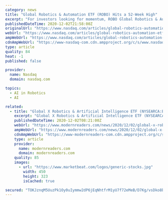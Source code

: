 ```yaml
---
category: news
title: "Global Robotics & Automation ETF (ROBO) Hits a 52-Week High"
excerpt: "For investors looking for momentum, ROBO Global Robotics & Automation ETF ROBO is probably a suitable pick. The fund just hit a 52-week high and is up 102.4% from its 52-week low price of $28.27/share."
publishedDateTime: 2020-12-02T21:58:00Z
originalUrl: "https://www.nasdaq.com/articles/global-robotics-automation-etf-robo-hits-a-52-week-high-2020-12-02"
webUrl: "https://www.nasdaq.com/articles/global-robotics-automation-etf-robo-hits-a-52-week-high-2020-12-02"
ampWebUrl: "https://www.nasdaq.com/articles/global-robotics-automation-etf-robo-hits-a-52-week-high-2020-12-02?amp"
cdnAmpWebUrl: "https://www-nasdaq-com.cdn.ampproject.org/c/s/www.nasdaq.com/articles/global-robotics-automation-etf-robo-hits-a-52-week-high-2020-12-02?amp"
type: article
quality: 84
heat: -1
published: false

provider:
  name: Nasdaq
  domain: nasdaq.com

topics:
  - AI in Robotics
  - AI

related:
  - title: "Global X Robotics & Artificial Intelligence ETF (NYSEARCA:BOTZ) Shares Up 2.4%"
    excerpt: "Global X Robotics & Artificial Intelligence ETF (NYSEARCA:BOTZ) shot up 2.4% during trading on Tuesday . The company traded as high as $32.46 and last traded at $32.40. 1,041,867 shares traded hands during mid-day trading,"
    publishedDateTime: 2020-12-02T08:21:00Z
    webUrl: "https://www.modernreaders.com/news/2020/12/02/global-x-robotics-artificial-intelligence-etf-nysearcabotz-shares-up-2-4.html"
    ampWebUrl: "https://www.modernreaders.com/news/2020/12/02/global-x-robotics-artificial-intelligence-etf-nysearcabotz-shares-up-2-4.html/amp"
    cdnAmpWebUrl: "https://www-modernreaders-com.cdn.ampproject.org/c/s/www.modernreaders.com/news/2020/12/02/global-x-robotics-artificial-intelligence-etf-nysearcabotz-shares-up-2-4.html/amp"
    type: article
    provider:
      name: modernreaders.com
      domain: modernreaders.com
    quality: 85
    images:
      - url: "https://www.marketbeat.com/logos/generic-stocks.jpg"
        width: 450
        height: 323
        isCached: true

secured: "TOKJznqM5UuzPk1Oy0uIymmw2dP6jEqNhtfrM1yU7f72eMeB/D7Kg/vsDko8b3O38tefZODvbmV9T+Ez+XzCGxNUqxu43FLJQGq9Qc+Qh4LqkdbQ68vW+Auqg35I8tmKrfjUw0r1xatWc0uIoqv7Ziq4AYDOVlsnq/g6LZSKIvSQ7S1qjFbKIf4UMFoU6BLwiVWiIeq0tEy/EshUawGNBc+8DNdjKaBGHh3T92hEVxNITnmZBQDjWMe1j6/ceahSk3/LynXD3j3M119fleiCtVHbf4bsHCkTInDsiEpdVJpaivWykVvG2eebodf+/SefWRRn8dGtotRD3p3R47XeOlfhjK4VlAlVOKL78iMAz4w=;TIe6qo7VAzbqddI8v7UjCA=="
---
```



